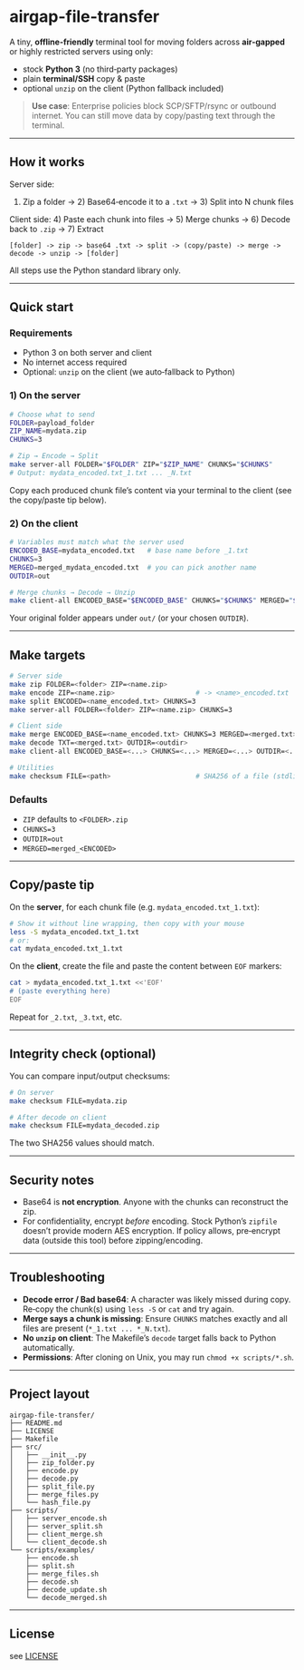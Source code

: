 # airgap-file-transfer

A tiny, **offline-friendly** terminal tool for moving folders across **air‑gapped** or highly restricted servers using only:

- stock **Python 3** (no third‑party packages)
- plain **terminal/SSH** copy & paste
- optional `unzip` on the client (Python fallback included)

> **Use case**: Enterprise policies block SCP/SFTP/rsync or outbound internet. You can still move data by copy/pasting text through the terminal.

---

## How it works

Server side:
1) Zip a folder → 2) Base64‑encode it to a `.txt` → 3) Split into N chunk files

Client side:
4) Paste each chunk into files → 5) Merge chunks → 6) Decode back to `.zip` → 7) Extract

```
[folder] -> zip -> base64 .txt -> split -> (copy/paste) -> merge -> decode -> unzip -> [folder]
```

All steps use the Python standard library only.

---

## Quick start

### Requirements
- Python 3 on both server and client
- No internet access required
- Optional: `unzip` on the client (we auto‑fallback to Python)

### 1) On the **server**

```bash
# Choose what to send
FOLDER=payload_folder
ZIP_NAME=mydata.zip
CHUNKS=3

# Zip → Encode → Split
make server-all FOLDER="$FOLDER" ZIP="$ZIP_NAME" CHUNKS="$CHUNKS"
# Output: mydata_encoded.txt_1.txt ... _N.txt
```

Copy each produced chunk file’s content via your terminal to the client (see the copy/paste tip below).

### 2) On the **client**

```bash
# Variables must match what the server used
ENCODED_BASE=mydata_encoded.txt   # base name before _1.txt
CHUNKS=3
MERGED=merged_mydata_encoded.txt  # you can pick another name
OUTDIR=out

# Merge chunks → Decode → Unzip
make client-all ENCODED_BASE="$ENCODED_BASE" CHUNKS="$CHUNKS" MERGED="$MERGED" OUTDIR="$OUTDIR"
```

Your original folder appears under `out/` (or your chosen `OUTDIR`).

---

## Make targets

```bash
# Server side
make zip FOLDER=<folder> ZIP=<name.zip>
make encode ZIP=<name.zip>                    # -> <name>_encoded.txt
make split ENCODED=<name_encoded.txt> CHUNKS=3
make server-all FOLDER=<folder> ZIP=<name.zip> CHUNKS=3

# Client side
make merge ENCODED_BASE=<name_encoded.txt> CHUNKS=3 MERGED=<merged.txt>
make decode TXT=<merged.txt> OUTDIR=<outdir>
make client-all ENCODED_BASE=<...> CHUNKS=<...> MERGED=<...> OUTDIR=<...>

# Utilities
make checksum FILE=<path>                     # SHA256 of a file (stdlib)
```

### Defaults
- `ZIP` defaults to `<FOLDER>.zip`
- `CHUNKS=3`
- `OUTDIR=out`
- `MERGED=merged_<ENCODED>`

---

## Copy/paste tip

On the **server**, for each chunk file (e.g. `mydata_encoded.txt_1.txt`):

```bash
# Show it without line wrapping, then copy with your mouse
less -S mydata_encoded.txt_1.txt
# or:
cat mydata_encoded.txt_1.txt
```

On the **client**, create the file and paste the content between `EOF` markers:

```bash
cat > mydata_encoded.txt_1.txt <<'EOF'
# (paste everything here)
EOF
```

Repeat for `_2.txt`, `_3.txt`, etc.

---

## Integrity check (optional)

You can compare input/output checksums:

```bash
# On server
make checksum FILE=mydata.zip

# After decode on client
make checksum FILE=mydata_decoded.zip
```

The two SHA256 values should match.

---

## Security notes

- Base64 is **not encryption**. Anyone with the chunks can reconstruct the zip.
- For confidentiality, encrypt *before* encoding. Stock Python’s `zipfile` doesn’t provide modern AES encryption. If policy allows, pre‑encrypt data (outside this tool) before zipping/encoding.

---

## Troubleshooting

- **Decode error / Bad base64**: A character was likely missed during copy. Re‑copy the chunk(s) using `less -S` or `cat` and try again.
- **Merge says a chunk is missing**: Ensure `CHUNKS` matches exactly and all files are present (`*_1.txt ... *_N.txt`).
- **No `unzip` on client**: The Makefile’s `decode` target falls back to Python automatically.
- **Permissions**: After cloning on Unix, you may run `chmod +x scripts/*.sh`.

---

## Project layout

```
airgap-file-transfer/
├── README.md
├── LICENSE
├── Makefile
├── src/
│   ├── __init__.py
│   ├── zip_folder.py
│   ├── encode.py
│   ├── decode.py
│   ├── split_file.py
│   ├── merge_files.py
│   └── hash_file.py
├── scripts/
│   ├── server_encode.sh
│   ├── server_split.sh
│   ├── client_merge.sh
│   └── client_decode.sh
└── scripts/examples/
    ├── encode.sh
    ├── split.sh
    ├── merge_files.sh
    ├── decode.sh
    ├── decode_update.sh
    └── decode_merged.sh
```

---

## License

see [LICENSE](LICENSE)
